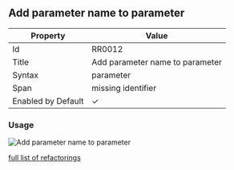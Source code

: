 ## Add parameter name to parameter

| Property           | Value                           |
| ------------------ | ------------------------------- |
| Id                 | RR0012                          |
| Title              | Add parameter name to parameter |
| Syntax             | parameter                       |
| Span               | missing identifier              |
| Enabled by Default | &#x2713;                        |

### Usage

![Add parameter name to parameter](../../images/refactorings/AddParameterNameToParameter.png)

[full list of refactorings](Refactorings.md)